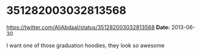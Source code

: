 # 351282003032813568
https://twitter.com/AliAbdaal/status/351282003032813568
**Date:** 2013-06-30

I want one of those graduation hoodies, they look so awesome
